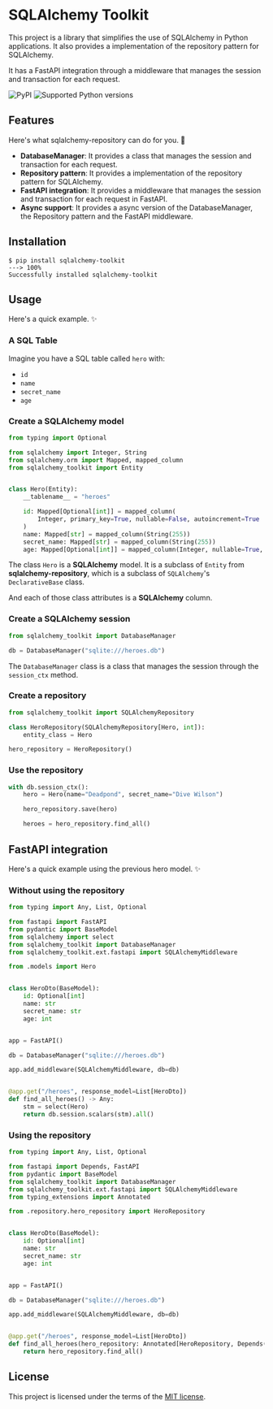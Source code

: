 # SQLAlchemy Toolkit

This project is a library that simplifies the use of SQLAlchemy in Python applications. It also provides a implementation of the repository pattern for SQLAlchemy.

It has a FastAPI integration through a middleware that manages the session and transaction for each request.

![PyPI](https://img.shields.io/pypi/v/sqlalchemy-toolkit.svg)
![Supported Python versions](https://img.shields.io/pypi/pyversions/sqlalchemy-toolkit.svg)

## Features

Here's what sqlalchemy-repository can do for you. 🚀

- **DatabaseManager**: It provides a class that manages the session and transaction for each request.
- **Repository pattern**: It provides a implementation of the repository pattern for SQLAlchemy.
- **FastAPI integration**: It provides a middleware that manages the session and transaction for each request in FastAPI.
- **Async support**: It provides a async version of the DatabaseManager, the Repository pattern and the FastAPI middleware.

## Installation

```console
$ pip install sqlalchemy-toolkit
---> 100%
Successfully installed sqlalchemy-toolkit
```

## Usage

Here's a quick example. ✨

### A SQL Table

Imagine you have a SQL table called `hero` with:

- `id`
- `name`
- `secret_name`
- `age`

### Create a SQLAlchemy model

```python
from typing import Optional

from sqlalchemy import Integer, String
from sqlalchemy.orm import Mapped, mapped_column
from sqlalchemy_toolkit import Entity


class Hero(Entity):
    __tablename__ = "heroes"

    id: Mapped[Optional[int]] = mapped_column(
        Integer, primary_key=True, nullable=False, autoincrement=True
    )
    name: Mapped[str] = mapped_column(String(255))
    secret_name: Mapped[str] = mapped_column(String(255))
    age: Mapped[Optional[int]] = mapped_column(Integer, nullable=True, default=None)
```

The class `Hero` is a **SQLAlchemy** model. It is a subclass of `Entity` from **sqlalchemy-repository**, which is a subclass of `SQLAlchemy`'s `DeclarativeBase` class.

And each of those class attributes is a **SQLAlchemy** column.

### Create a SQLAlchemy session

```python
from sqlalchemy_toolkit import DatabaseManager

db = DatabaseManager("sqlite:///heroes.db")
```

The `DatabaseManager` class is a class that manages the session through the `session_ctx` method.

### Create a repository

```python
from sqlalchemy_toolkit import SQLAlchemyRepository

class HeroRepository(SQLAlchemyRepository[Hero, int]):
    entity_class = Hero

hero_repository = HeroRepository()
```

### Use the repository

```python
with db.session_ctx():
    hero = Hero(name="Deadpond", secret_name="Dive Wilson")

    hero_repository.save(hero)

    heroes = hero_repository.find_all()
```

## FastAPI integration

Here's a quick example using the previous hero model. ✨

### Without using the repository

```python
from typing import Any, List, Optional

from fastapi import FastAPI
from pydantic import BaseModel
from sqlalchemy import select
from sqlalchemy_toolkit import DatabaseManager
from sqlalchemy_toolkit.ext.fastapi import SQLAlchemyMiddleware

from .models import Hero


class HeroDto(BaseModel):
    id: Optional[int]
    name: str
    secret_name: str
    age: int


app = FastAPI()

db = DatabaseManager("sqlite:///heroes.db")

app.add_middleware(SQLAlchemyMiddleware, db=db)


@app.get("/heroes", response_model=List[HeroDto])
def find_all_heroes() -> Any:
    stm = select(Hero)
    return db.session.scalars(stm).all()
```

### Using the repository

```python
from typing import Any, List, Optional

from fastapi import Depends, FastAPI
from pydantic import BaseModel
from sqlalchemy_toolkit import DatabaseManager
from sqlalchemy_toolkit.ext.fastapi import SQLAlchemyMiddleware
from typing_extensions import Annotated

from .repository.hero_repository import HeroRepository


class HeroDto(BaseModel):
    id: Optional[int]
    name: str
    secret_name: str
    age: int


app = FastAPI()

db = DatabaseManager("sqlite:///heroes.db")

app.add_middleware(SQLAlchemyMiddleware, db=db)


@app.get("/heroes", response_model=List[HeroDto])
def find_all_heroes(hero_repository: Annotated[HeroRepository, Depends()]) -> Any:
    return hero_repository.find_all()
```

## License

This project is licensed under the terms of the [MIT license](https://github.com/javalce/sqlalchemy-toolkit/blob/main/LICENSE).
